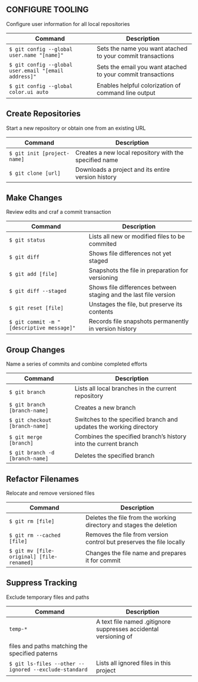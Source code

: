 ## CONFIGURE TOOLING
Configure user information for all local repositories

| Command | Description |
| --- | --- |
| `$ git config --global user.name "[name]"` | Sets the name you want atached to your commit transactions |
| `$ git config --global user.email "[email address]"` | Sets the email you want atached to your commit transactions |
| `$ git config --global color.ui auto` | Enables helpful colorization of command line output |

## Create Repositories
Start a new repository or obtain one from an existing URL

| Command | Description |
| --- | --- |
| `$ git init [project-name]` | Creates a new local repository with the specified name |
| `$ git clone [url]` | Downloads a project and its entire version history |

## Make Changes
Review edits and craf a commit transaction

| Command | Description |
| --- | --- |
| `$ git status` | Lists all new or modified files to be commited |
| `$ git diff` | Shows file differences not yet staged |
| `$ git add [file]` | Snapshots the file in preparation for versioning |
| `$ git diff --staged` | Shows file differences between staging and the last file version |
| `$ git reset [file]` | Unstages the file, but preserve its contents |
| `$ git commit -m "[descriptive message]"` | Records file snapshots permanently in version history |

## Group Changes
Name a series of commits and combine completed efforts

| Command | Description |
| --- | --- |
| `$ git branch` | Lists all local branches in the current repository |
| `$ git branch [branch-name]` | Creates a new branch |
| `$ git checkout [branch-name]` | Switches to the specified branch and updates the working directory |
| `$ git merge [branch]` | Combines the specified branch’s history into the current branch |
| `$ git branch -d [branch-name]` | Deletes the specified branch |

## Refactor Filenames
Relocate and remove versioned files

| Command | Description |
| --- | --- |
| `$ git rm [file]` | Deletes the file from the working directory and stages the deletion |
| `$ git rm --cached [file]` | Removes the file from version control but preserves the file locally |
| `$ git mv [file-original] [file-renamed]` | Changes the file name and prepares it for commit |

## Suppress Tracking
Exclude temporary files and paths

| Command | Description |
| --- | --- |
| `temp-*` | A text file named .gitignore suppresses accidental versioning of
files and paths matching the specified paterns |
| `$ git ls-files --other --ignored --exclude-standard` | Lists all ignored files in this project |
